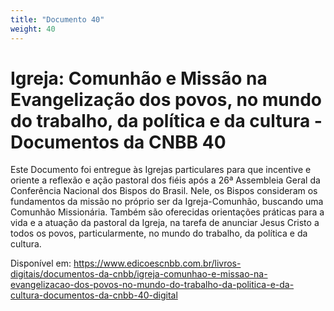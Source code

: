 ```yaml
---
title: "Documento 40"
weight: 40
---
```


# Igreja: Comunhão e Missão na Evangelização dos povos, no mundo do trabalho, da política e da cultura - Documentos da CNBB 40

Este Documento foi entregue às Igrejas particulares para que incentive e oriente a reflexão e ação pastoral dos fiéis após a 26⁠ª Assembleia Geral da Conferência Nacional dos Bispos do Brasil. Nele, os Bispos consideram os fundamentos da missão no próprio ser da Igreja-Comunhão, buscando uma Comunhão Missionária. Também são oferecidas orientações práticas para a vida e a atuação da pastoral da Igreja, na tarefa de anunciar Jesus Cristo a todos os povos, particularmente, no mundo do trabalho, da política e da cultura.

Disponível em: https://www.edicoescnbb.com.br/livros-digitais/documentos-da-cnbb/igreja-comunhao-e-missao-na-evangelizacao-dos-povos-no-mundo-do-trabalho-da-politica-e-da-cultura-documentos-da-cnbb-40-digital
